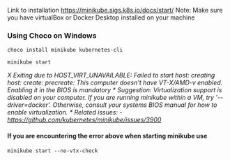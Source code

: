 Link to installation https://minikube.sigs.k8s.io/docs/start/
Note: Make sure you have virtualBox or Docker Desktop installed on your machine

### Using Choco on Windows
```
choco install minikube kubernetes-cli
```

```
minikube start

```
_X Exiting due to HOST_VIRT_UNAVAILABLE: Failed to start host: creating host: create: precreate: This computer doesn't have VT-X/AMD-v enabled. Enabling it in the BIOS is mandatory_
_* Suggestion: Virtualization support is disabled on your computer. If you are running minikube within a VM, try '--driver=docker'. Otherwise, consult your systems BIOS manual for how to enable virtualization._
_* Related issues:_
  _- https://github.com/kubernetes/minikube/issues/3900_

#### If you are encountering the error above when starting minikube use 
``` 
minikube start --no-vtx-check 
```
